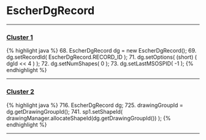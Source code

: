# EscherDgRecord

***

### [Cluster 1](./1)
{% highlight java %}
68. EscherDgRecord dg = new EscherDgRecord();
69. dg.setRecordId( EscherDgRecord.RECORD_ID );
71. dg.setOptions( (short) ( dgId << 4 ) );
72. dg.setNumShapes( 0 );
73. dg.setLastMSOSPID( -1 );
{% endhighlight %}

***

### [Cluster 2](./2)
{% highlight java %}
716. EscherDgRecord dg;
725. drawingGroupId = dg.getDrawingGroupId();
741. sp1.setShapeId( drawingManager.allocateShapeId(dg.getDrawingGroupId()) );
{% endhighlight %}

***

